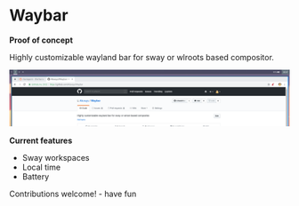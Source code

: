 # Waybar
**Proof of concept**

Highly customizable wayland bar for sway or wlroots based compositor.

![Waybar](https://raw.githubusercontent.com/alexays/waybar/master/preview.png)

**Current features**
- Sway workspaces
- Local time
- Battery

Contributions welcome! - have fun
